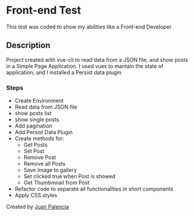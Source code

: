 # Front-end Test
This test was coded to show my abilities like a Front-end Developer

## Description
Project created with vue-cli to read data from a JSON file, and show posts in a Simple Page Application.
I used vuex to mantain the state of application, and I installed a Persist data plugin

### Steps
* Create Environment
* Read data from JSON file
* show posts list
* show single posts
* Add pagination
* Add Persist Data Plugin
* Create methods for:
	- Get Posts
	- Set Post
	- Remove Post
	- Remove all Posts
	- Save Image to gallery
	- Set clicked true when Post is showed
	- Get Thumbmnail from Post
* Refactor code to separate all functionalities in short components
* Apply CSS styles


Created by [Juan Palencia](http://klaustro.net)
